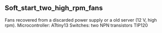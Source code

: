 Soft_start_two_high_rpm_fans
----------------------------
Fans recovered from a discarded power supply or a old server (12 V, high rpm).
Microcontroller: ATtiny13
Switches: two NPN transistors TIP120
